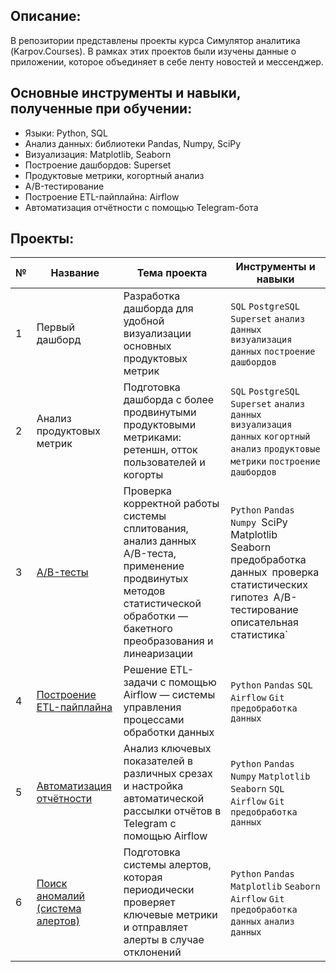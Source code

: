 ## Описание:

В репозитории представлены проекты курса Симулятор аналитика (Karpov.Courses). В рамках этих проектов были изучены данные о приложении, которое объединяет в себе ленту новостей и мессенджер.

## Основные инструменты и навыки, полученные при обучении:

- Языки: Python, SQL
- Анализ данных: библиотеки Pandas, Numpy, SciPy
- Визуализация: Matplotlib, Seaborn
- Построение дашбордов: Superset
- Продуктовые метрики, когортный анализ
- A/B-тестирование
- Построение ETL-пайплайна: Airflow
- Автоматизация отчётности с помощью Telegram-бота

## Проекты:


| № | Название | Тема проекта | Инструменты и навыки |
| --- | --- | --- | --- |
| 1 |  Первый дашборд | Разработка дашборда для удобной визуализации основных продуктовых метрик | `SQL` `PostgreSQL` `Superset` `анализ данных` `визуализация данных` `построение дашбордов` |
| 2 | Анализ продуктовых метрик | Подготовка дашборда с более продвинутыми продуктовыми метриками: ретеншн, отток пользователей и когорты | `SQL` `PostgreSQL` `Superset` `анализ данных` `визуализация данных` `когортный анализ` `продуктовые метрики` `построение дашбордов` |
| 3 | [A/B-тесты](a-b_tests/) | Проверка корректной работы системы сплитования, анализ данных A/B-теста, применение продвинутых методов статистической обработки — бакетного преобразования и линеаризации | `Python` `Pandas` `Numpy `SciPy` `Matplotlib` `Seaborn` `предобработка данных` `проверка статистических гипотез` `A/B-тестирование` `описательная статистика` |
| 4 | [Построение ETL-пайплайна](etl-pipeline/) | Решение ETL-задачи с помощью Airflow — системы управления процессами обработки данных | `Python` `Pandas` `SQL` `Airflow` `Git` `предобработка данных` |
| 5 | [Автоматизация отчётности](reports/) | Анализ ключевых показателей в различных срезах и настройка автоматической рассылки отчётов в Telegram с помощью Airflow | `Python` `Pandas` `Numpy` `Matplotlib` `Seaborn` `SQL` `Airflow` `Git` `предобработка данных` |
| 6 | [Поиск аномалий (система алертов)](alerts/) | Подготовка системы алертов, которая периодически проверяет ключевые метрики и отправляет алерты в случае отклонений | `Python` `Pandas` `Matplotlib` `Seaborn` `Airflow` `Git` `предобработка данных` `анализ данных` |
